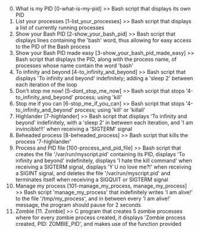 0. What is my PID [0-what-is-my-pid] >> Bash script that displays its own PID
1. List your processes [1-list_your_processes] >> Bash script that displays a list of currently running processes
2. Show your Bash PID [2-show_your_bash_pid] >> Bash script that displays lines containing the 'bash' word, thus allowing for easy access to the PID of the Bash process
3. Show your Bash PID made easy [3-show_your_bash_pid_made_easy] >> Bash script that displays the PID, along with the process name, of processes whose name contain the word 'bash'
4. To infinity and beyond [4-to_infinity_and_beyond] >> Bash script that displays 'To infinity and beyond' indefinitely; adding a 'sleep 2' between each iteration of the loop
5. Don't stop me now! [5-dont_stop_me_now] >> Bash script that stops '4-to_infinity_and_beyond' process; using 'kill'
6. Stop me if you can [6-stop_me_if_you_can] >> Bash script that stops '4-to_infinity_and_beyond' process; using 'kill' or 'killall'
7. Highlander [7-highlander] >> Bash script that displays 'To infinity and beyond' indefinitely, with a 'sleep 2' in between each iteration, and 'I am invincible!!!' when receiving a 'SIGTERM' signal
8. Beheaded process [8-beheaded_process] >> Bash script that kills the process '7-highlander'
9. Process and PID file [100-process_and_pid_file] >> Bash script that creates the file '/var/run/myscript.pid' containing its PID, displays 'To infinity and beyond' indefinitely, displays 'I hate the kill command' when receiving a SIGTERM signal, displays 'Y U no love me?!' when receiving a SIGINT signal, and deletes the file '/var/run/myscript.pid' and terminates itself when receiving a SIGQUIT or SIGTERM signal
10. Manage my process [101-manage_my_process, manage_my_process] >> Bash script 'manage_my_process' that indefinitely writes 'I am alive!' to the file '/tmp/my_process', and in between every 'I am alive!' message, the program should pause for 2 seconds
11. Zombie [11. Zombie] >> C program that creates 5 zombie processes where for every zombie process created, it displays 'Zombie process created, PID: ZOMBIE_PID', and makes use of the function provided
